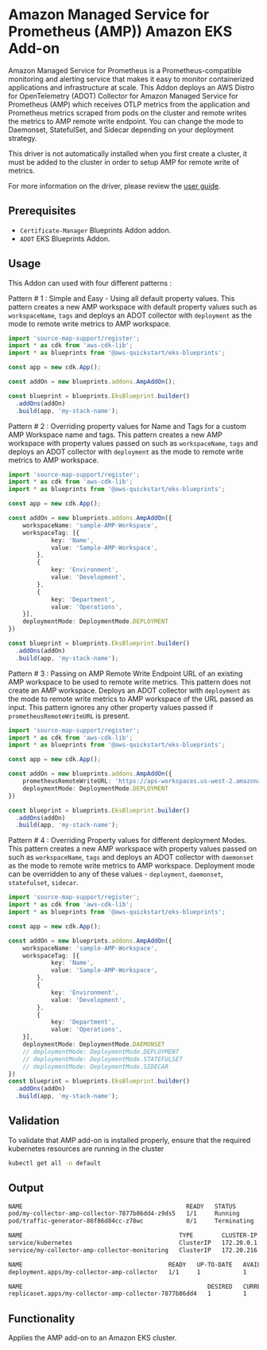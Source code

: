 # Amazon Managed Service for Prometheus (AMP)) Amazon EKS Add-on

Amazon Managed Service for Prometheus is a Prometheus-compatible monitoring and alerting service that makes it easy to monitor containerized applications and infrastructure at scale. This Addon deploys an AWS Distro for OpenTelemetry (ADOT) Collector for Amazon Managed Service for Prometheus (AMP) which receives OTLP metrics from the application and Prometheus metrics scraped from pods on the cluster and remote writes the metrics to AMP remote write endpoint. You can change the mode to Daemonset, StatefulSet, and Sidecar depending on your deployment strategy.

This driver is not automatically installed when you first create a cluster, it must be added to the cluster in order to setup AMP for remote write of metrics.

For more information on the driver, please review the [user guide](https://docs.aws.amazon.com/eks/latest/userguide/opentelemetry.html).

## Prerequisites
- `Certificate-Manager` Blueprints Addon addon.
- `ADOT` EKS Blueprints Addon.

## Usage

This Addon can used with four different patterns :

Pattern # 1 : Simple and Easy - Using all default property values. This pattern creates a new AMP workspace with default property values such as `workspaceName`, `tags` and deploys an ADOT collector with `deployment` as the mode to remote write metrics to AMP workspace.

```typescript
import 'source-map-support/register';
import * as cdk from 'aws-cdk-lib';
import * as blueprints from '@aws-quickstart/eks-blueprints';

const app = new cdk.App();

const addOn = new blueprints.addons.AmpAddOn();

const blueprint = blueprints.EksBlueprint.builder()
  .addOns(addOn)
  .build(app, 'my-stack-name');
```

Pattern # 2 : Overriding property values for Name and Tags for a custom AMP Workspace name and tags. This pattern creates a new AMP workspace with property values passed on such as `workspaceName`, `tags` and deploys an ADOT collector with `deployment` as the mode to remote write metrics to AMP workspace.

```typescript
import 'source-map-support/register';
import * as cdk from 'aws-cdk-lib';
import * as blueprints from '@aws-quickstart/eks-blueprints';

const app = new cdk.App();

const addOn = new blueprints.addons.AmpAddOn({
    workspaceName: 'sample-AMP-Workspace',
    workspaceTag: [{
            key: 'Name',
            value: 'Sample-AMP-Workspace',
        },
        {
            key: 'Environment',
            value: 'Development',
        },
        {
            key: 'Department',
            value: 'Operations',
    }],
    deploymentMode: DeploymentMode.DEPLOYMENT
})

const blueprint = blueprints.EksBlueprint.builder()
  .addOns(addOn)
  .build(app, 'my-stack-name');
```
Pattern # 3 : Passing on AMP Remote Write Endpoint URL of an existing AMP workspace to be used to remote write metrics. This pattern does not create an AMP workspace. Deploys an ADOT collector with `deployment` as the mode to remote write metrics to AMP workspace of the URL passed as input. This pattern ignores any other property values passed if `prometheusRemoteWriteURL` is present.

```typescript
import 'source-map-support/register';
import * as cdk from 'aws-cdk-lib';
import * as blueprints from '@aws-quickstart/eks-blueprints';

const app = new cdk.App();

const addOn = new blueprints.addons.AmpAddOn({
    prometheusRemoteWriteURL: 'https://aps-workspaces.us-west-2.amazonaws.com/workspaces/ws-e859f589-7eed-43c1-a82b-58f44119f17d/api/v1/remote_write',
    deploymentMode: DeploymentMode.DEPLOYMENT
})

const blueprint = blueprints.EksBlueprint.builder()
  .addOns(addOn)
  .build(app, 'my-stack-name');
```

Pattern # 4 : Overriding Property values for different deployment Modes. This pattern creates a new AMP workspace with property values passed on such as `workspaceName`, `tags` and deploys an ADOT collector with `daemonset` as the mode to remote write metrics to AMP workspace. Deployment mode can be overridden to any of these values - `deployment`, `daemonset`, `statefulset`, `sidecar`.

```typescript
import 'source-map-support/register';
import * as cdk from 'aws-cdk-lib';
import * as blueprints from '@aws-quickstart/eks-blueprints';

const app = new cdk.App();

const addOn = new blueprints.addons.AmpAddOn({
    workspaceName: 'sample-AMP-Workspace',
    workspaceTag: [{
            key: 'Name',
            value: 'Sample-AMP-Workspace',
        },
        {
            key: 'Environment',
            value: 'Development',
        },
        {
            key: 'Department',
            value: 'Operations',
    }],
    deploymentMode: DeploymentMode.DAEMONSET
    // deploymentMode: DeploymentMode.DEPLOYMENT
    // deploymentMode: DeploymentMode.STATEFULSET
    // deploymentMode: DeploymentMode.SIDECAR
})
const blueprint = blueprints.EksBlueprint.builder()
  .addOns(addOn)
  .build(app, 'my-stack-name');
```

## Validation

To validate that AMP add-on is installed properly, ensure that the required kubernetes resources are running in the cluster

```bash
kubectl get all -n default
```

## Output
```bash
NAME                                              READY   STATUS        RESTARTS   AGE
pod/my-collector-amp-collector-7877b86dd4-z9ds5   1/1     Running       0          31m
pod/traffic-generator-86f86d84cc-z78wc            0/1     Terminating   0          27m

NAME                                            TYPE        CLUSTER-IP       EXTERNAL-IP   PORT(S)    AGE
service/kubernetes                              ClusterIP   172.20.0.1       <none>        443/TCP    4h35m
service/my-collector-amp-collector-monitoring   ClusterIP   172.20.216.242   <none>        8888/TCP   31m

NAME                                         READY   UP-TO-DATE   AVAILABLE   AGE
deployment.apps/my-collector-amp-collector   1/1     1            1           31m

NAME                                                    DESIRED   CURRENT   READY   AGE
replicaset.apps/my-collector-amp-collector-7877b86dd4   1         1         1       31m
```
 

## Functionality

Applies the AMP add-on to an Amazon EKS cluster. 